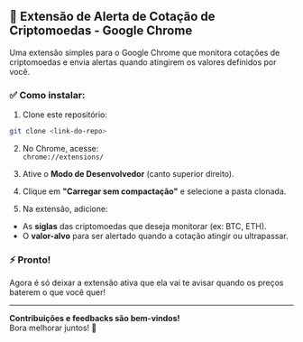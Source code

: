 ## 🚀 Extensão de Alerta de Cotação de Criptomoedas - Google Chrome

Uma extensão simples para o Google Chrome que monitora cotações de criptomoedas e envia alertas quando atingirem os valores definidos por você.

### ✅ Como instalar:

1. Clone este repositório:  
```bash
git clone <link-do-repo>
```

2. No Chrome, acesse:  
`chrome://extensions/`

3. Ative o **Modo de Desenvolvedor** (canto superior direito).

4. Clique em **"Carregar sem compactação"** e selecione a pasta clonada.

5. Na extensão, adicione:  
- As **siglas** das criptomoedas que deseja monitorar (ex: BTC, ETH).  
- O **valor-alvo** para ser alertado quando a cotação atingir ou ultrapassar.  

### ⚡ Pronto!  
Agora é só deixar a extensão ativa que ela vai te avisar quando os preços baterem o que você quer!

---

**Contribuições e feedbacks são bem-vindos!**  
Bora melhorar juntos! 🚀
